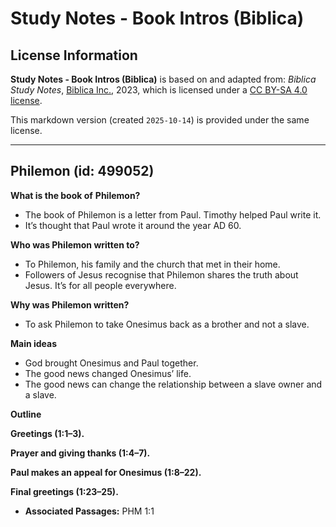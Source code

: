 # Study Notes - Book Intros (Biblica)

## License Information

**Study Notes - Book Intros (Biblica)** is based on and adapted from: _Biblica Study Notes_, [Biblica Inc.](https://www.biblica.com/), 2023, which is licensed under a [CC BY-SA 4.0 license](https://creativecommons.org/licenses/by-sa/4.0/legalcode.en).

This markdown version (created `2025-10-14`) is provided under the same license.



--------------------------------

## Philemon (id: 499052)

**What is the book of** **Philemon?**

* The book of Philemon is a letter from Paul. Timothy helped Paul write it.
* It’s thought that Paul wrote it around the year AD 60\.

**Who was Philemon written to?**

* To Philemon, his family and the church that met in their home.
* Followers of Jesus recognise that Philemon shares the truth about Jesus. It’s for all people everywhere.

**Why was Philemon written?**

* To ask Philemon to take Onesimus back as a brother and not a slave.

**Main ideas**

* God brought Onesimus and Paul together.
* The good news changed Onesimus’ life.
* The good news can change the relationship between a slave owner and a slave.

**Outline**

**Greetings (1:1–3\).**

**Prayer and giving thanks (1:4–7\).**

**Paul makes an appeal for Onesimus (1:8–22\).**

**Final greetings (1:23–25\).**

* **Associated Passages:** PHM 1:1

